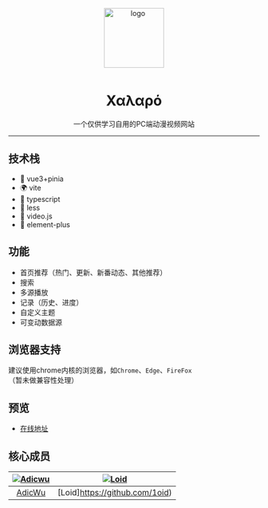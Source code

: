 <p align="center">
    <img alt="logo" src="http://comic.adicw.cn/favicon.ico" width="120" height="120" style="margin-bottom: 10px;">
</p>

<h1 align="center">Χαλαρό</h1>

<p align="center">一个仅供学习自用的PC端动漫视频网站</p>


---

## 技术栈

- 🍭 vue3+pinia
- 🌍 vite
- 💪 typescript
- 💪 less
- 📖 video.js
- 📖 element-plus

## 功能

- 首页推荐（热门、更新、新番动态、其他推荐）
- 搜索
- 多源播放
- 记录（历史、进度）
- 自定义主题
- 可变动数据源

## 浏览器支持

建议使用chrome内核的浏览器，如`Chrome`、`Edge`、`FireFox`（暂未做兼容性处理）

## 预览

- [在线地址](http://comic.adicw.cn/)

## 核心成员

| [![Adicwu](https://avatars.githubusercontent.com/u/40051597?s=80)](https://github.com/Adicwu/) | [![Loid](https://avatars.githubusercontent.com/u/19285429?s=80&v=4)](https://github.com/Loid/) |
| :----------------------------------------------------------: | :----------------------------------------------------------: |
|             [AdicWu](https://github.com/Adicwu)              |               [Loid]https://github.com/1oid)               |

